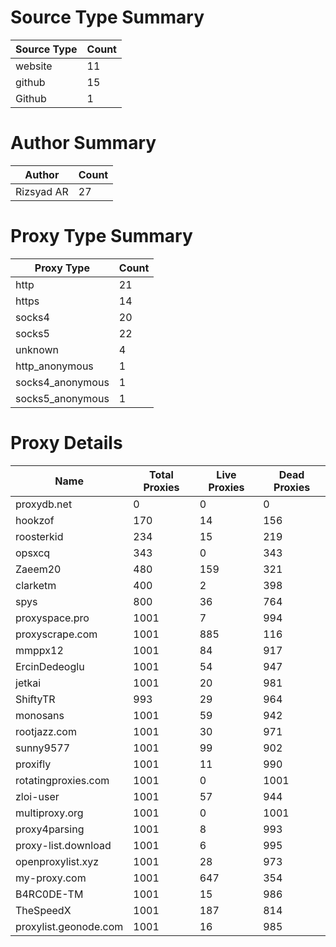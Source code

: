 # Source Type Summary

| Source Type | Count |
|-------------|-------|
| website | 11 |
| github | 15 |
| Github | 1 |


# Author Summary

| Author | Count |
|--------|-------|
| Rizsyad AR | 27 |


# Proxy Type Summary

| Proxy Type | Count |
|------------|-------|
| http | 21 |
| https | 14 |
| socks4 | 20 |
| socks5 | 22 |
| unknown | 4 |
| http_anonymous | 1 |
| socks4_anonymous | 1 |
| socks5_anonymous | 1 |


# Proxy Details

| Name | Total Proxies | Live Proxies | Dead Proxies |
|------|---------------|--------------|---------------|
| proxydb.net | 0 | 0 | 0 |
| hookzof | 170 | 14 | 156 |
| roosterkid | 234 | 15 | 219 |
| opsxcq | 343 | 0 | 343 |
| Zaeem20 | 480 | 159 | 321 |
| clarketm | 400 | 2 | 398 |
| spys | 800 | 36 | 764 |
| proxyspace.pro | 1001 | 7 | 994 |
| proxyscrape.com | 1001 | 885 | 116 |
| mmppx12 | 1001 | 84 | 917 |
| ErcinDedeoglu | 1001 | 54 | 947 |
| jetkai | 1001 | 20 | 981 |
| ShiftyTR | 993 | 29 | 964 |
| monosans | 1001 | 59 | 942 |
| rootjazz.com | 1001 | 30 | 971 |
| sunny9577 | 1001 | 99 | 902 |
| proxifly | 1001 | 11 | 990 |
| rotatingproxies.com | 1001 | 0 | 1001 |
| zloi-user | 1001 | 57 | 944 |
| multiproxy.org | 1001 | 0 | 1001 |
| proxy4parsing | 1001 | 8 | 993 |
| proxy-list.download | 1001 | 6 | 995 |
| openproxylist.xyz | 1001 | 28 | 973 |
| my-proxy.com | 1001 | 647 | 354 |
| B4RC0DE-TM | 1001 | 15 | 986 |
| TheSpeedX | 1001 | 187 | 814 |
| proxylist.geonode.com | 1001 | 16 | 985 |
